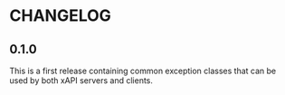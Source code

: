 CHANGELOG
=========

0.1.0
-----

This is a first release containing common exception classes that can be used by
both xAPI servers and clients.
